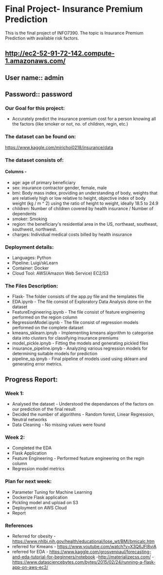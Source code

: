 # Final Project- Insurance Premium Prediction 
This is the final project of INFO7390. The topic is Insurance Premium Prediction with available risk factors.

## http://ec2-52-91-72-142.compute-1.amazonaws.com/
## User name:: admin
## Password:: password

### Our Goal for this project:
- Accurately predict the insurance premium cost for a person knowing all the factors (like smoker or not, no. of children, regin, etc.)


### The dataset can be found on:
https://www.kaggle.com/mirichoi0218/insurance/data


### The dataset consists of:
#### Columns -
- age: age of primary beneficiary
- sex: insurance contractor gender, female, male
- bmi: Body mass index, providing an understanding of body, weights that are relatively high or low relative to height, objective index of body weight (kg / m ^ 2) using the ratio of height to weight, ideally 18.5 to 24.9
- children: Number of children covered by health insurance / Number of dependents
- smoker: Smoking
- region: the beneficiary's residential area in the US, northeast, southeast, southwest, northwest.
- charges: Individual medical costs billed by health insurance


### Deployment details:
- Languages: Python
- Pipeline: Luigi/skLearn
- Container: Docker
- Cloud Tool: AWS(Amazon Web Service) EC2/S3


### The Files Description:
- Flask- The folder consists of the app.py file and the templates file
- EDA.ipynb - The file consist of Exploratory Data Analysis done on the dataset
- FeatureEngineering.ipynb - The file consist of feature engineering performed on the region column 
- RegressionModel.ipynb - The file consist of regression models performed on the complete dataset
- kmeans_sklearn.ipnyb - Implementing kmeans algorithm to categorise data into clusters for classifying insurance premiums
- model_pickle.ipnyb - Fitting the models and generating pickled files
- insurance_pipeline.ipnyb - Analyzing various regression models for determining suitable models for prediction
- pipeline_sp.ipnyb - Final pipeline of models used using sklearn and generating error metrics.


## Progress Report:
### Week 1:
- Analysed the dataset - Understood the dependances of the factors on our prediction of the final result 
- Decided the number of algorithms - Random forest, Linear Regression, Neutral networks
- Data Cleaning - No missing values were found

### Week 2:
- Completed the EDA
- Flask Application 
- Feature Engineering - Performed feature engineering on the regin column  
- Regression model metrics

### Plan for next week:
- Parameter Tuning for Machine Learning
- Dockerize Flask application
- Pickling model and upload on S3
- Deployment on AWS Cloud
- Report

### References
- Referred for obesity - https://www.nhlbi.nih.gov/health/educational/lose_wt/BMI/bmicalc.htm
- referred for Kmeans - https://www.youtube.com/watch?v=X3Q6JFl8vjA
- referred for EDA - https://www.kaggle.com/grosvenpaul/forecasting-and-eda-tutorial-for-beginners/notebook
-http://materializecss.com/
-https://www.datasciencebytes.com/bytes/2015/02/24/running-a-flask-app-on-aws-ec2/
